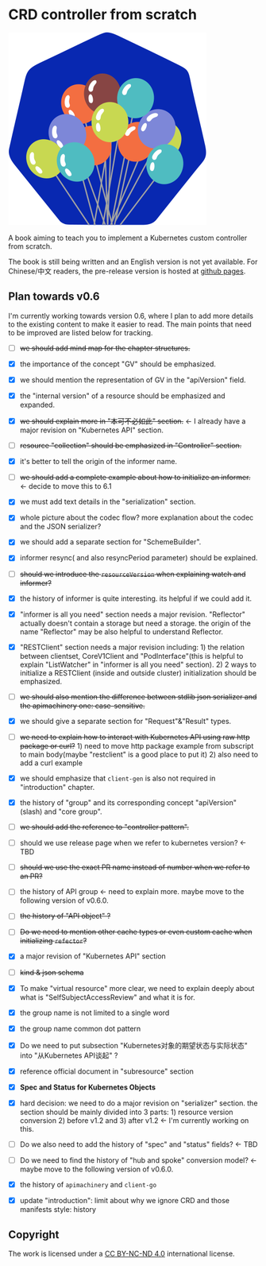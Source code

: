 # CRD controller from scratch

![kubernetes-balloon logo](./website/static/img/logo.svg)

A book aiming to teach you to implement a Kubernetes custom controller from scratch.

The book is still being written and an English version is not yet available. For Chinese/中文 readers,
the pre-release version is hosted at [github pages](https://caozhuozi.github.io/crd-controller-from-scratch/).


## Plan towards v0.6

I'm currently working towards version 0.6, where I plan to add more details to the existing content to make it easier to read.
The main points that need to be improved are listed below for tracking.

- [ ] ~~we should add mind map for the chapter structures.~~
- [X] the importance of the concept "GV" should be emphasized.
- [X] we should mention the representation of GV in the "apiVersion" field.
- [X] the "internal version" of a resource should be emphasized and expanded.
- [X] ~~we should explain more in "本可不必如此" section.~~ <- I already have a major revision on "Kubernetes API" section.
- [ ] ~~resource "collection" should be emphasized in "Controller" section.~~
- [X] it's better to tell the origin of the informer name.
- [ ] ~~we should add a complete example about how to initialize an informer.~~ <- decide to move this to 6.1
- [X] we must add text details in the "serialization" section.
- [X] whole picture about the codec flow? more explanation about the codec and the JSON serializer?
- [X] we should add a separate section for "SchemeBuilder".
- [X] informer resync( and also resyncPeriod parameter) should be explained.
- [ ] ~~should we introduce the `resourceVersion` when explaining watch and informer?~~
- [X] the history of informer is quite interesting. its helpful if we could add it. 
- [X] "informer is all you need" section needs a major revision. "Reflector" actually doesn't contain 
      a storage but need a storage. the origin of the name "Reflector" may be also helpful to understand Reflector.
- [X] "RESTClient" section needs a major revision including:
       1) the relation between clientset, CoreV1Client
          and "PodInterface"(this is helpful to explain "ListWatcher" in "informer is all you need" section).
       2) 2 ways to initialize a RESTClient (inside and outside cluster) initialization should be emphasized.
- [ ] ~~we should also mention the difference between stdlib json serializer and the apimachinery one: case-sensitive.~~
- [X] we should give a separate section for "Request"&"Result" types.
- [ ] ~~we need to explain how to interact with Kubernetes API using raw http package or curl?~~
      1) need to move http package example from subscript to main body(maybe "restclient" is a good place to put it)
      2) also need to add a curl example
- [X] we should emphasize that `client-gen` is also not required in "introduction" chapter.
- [X] the history of "group" and its corresponding concept "apiVersion"(slash) and "core group".
- [ ] ~~we should add the reference to "controller pattern".~~
- [ ] should we use release page when we refer to kubernetes version? <- TBD
- [ ] ~~should we use the exact PR name instead of number when we refer to an PR?~~
- [ ] the history of API group <- need to explain more. maybe move to the following version of v0.6.0.
- [ ] ~~the history of "API object" ?~~
- [ ] ~~Do we need to mention other cache types or even custom cache when initializing `refector`?~~
- [X] a major revision of "Kubernetes API" section
- [ ] ~~kind & json schema~~
- [X] To make "virtual resource" more clear, we need to explain deeply about what is "SelfSubjectAccessReview" and what it is for.
- [X] the group name is not limited to a single word
- [X] the group name common dot pattern
- [X] Do we need to put subsection "Kubernetes对象的期望状态与实际状态" into "从Kubernetes API谈起" ?
- [X] reference official document in "subresource" section
- [X] **Spec and Status for Kubernetes Objects**
- [X] hard decision: we need to do a major revision on "serializer" section. 
      the section should be mainly divided into 3 parts: 1) resource version conversion 2) before v1.2 and 3) after v1.2 <- I'm currently working on this.
- [ ] Do we also need to add the history of "spec" and "status" fields? <- TBD
- [ ] Do we need to find the history of "hub and spoke" conversion model? <- maybe move to the following version of v0.6.0.
- [X] the history of `apimachinery` and `client-go`
- [X] update "introduction": 
      limit about why we ignore CRD and those  manifests
      style: history


## Copyright

The work is licensed under a [CC BY-NC-ND 4.0](https://creativecommons.org/licenses/by-nc-nd/4.0/)  international license.








